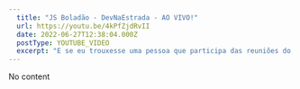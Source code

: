 ```yaml
---
  title: "JS Boladão - DevNaEstrada - AO VIVO!"
  url: https://youtu.be/4kPfZjdRvII
  date: 2022-06-27T12:38:04.000Z
  postType: YOUTUBE_VIDEO
  excerpt: "E se eu trouxesse uma pessoa que participa das reuniões do TC39 pra gente trocar uma ideia sobre JavaScript? É exatamente isso que vai rolar nessa live com o Will! &#13;"
---
```

  
  No content
  
